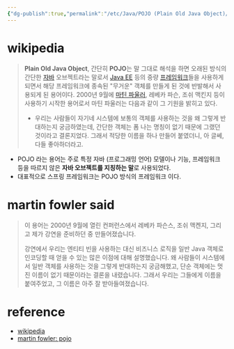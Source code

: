 ```yaml
---
{"dg-publish":true,"permalink":"/etc/Java/POJO (Plain Old Java Object)/","dgPassFrontmatter":true,"created":"","updated":""}
---
```



# wikipedia
> **Plain Old Java Object**, 간단히 **POJO**는 말 그대로 해석을 하면 오래된 방식의 간단한 [자바](https://ko.wikipedia.org/wiki/%EC%9E%90%EB%B0%94_(%ED%94%84%EB%A1%9C%EA%B7%B8%EB%9E%98%EB%B0%8D_%EC%96%B8%EC%96%B4) "자바 (프로그래밍 언어)") 오브젝트라는 말로서 [Java EE](https://ko.wikipedia.org/wiki/Java_EE "Java EE") 등의 중량 [프레임워크](https://ko.wikipedia.org/wiki/%ED%94%84%EB%A0%88%EC%9E%84%EC%9B%8C%ED%81%AC "프레임워크")들을 사용하게 되면서 해당 프레임워크에 종속된 "무거운" 객체를 만들게 된 것에 반발해서 사용되게 된 용어이다.
> 2000년 9월에 [마틴 파울러](https://ko.wikipedia.org/wiki/%EB%A7%88%ED%8B%B4_%ED%8C%8C%EC%9A%B8%EB%9F%AC "마틴 파울러"), 레베카 파슨, 조쉬 맥킨지 등이 사용하기 시작한 용어로서 마틴 파울러는 다음과 같이 그 기원을 밝히고 있다.
> - 우리는 사람들이 자기네 시스템에 보통의 객체를 사용하는 것을 왜 그렇게 반대하는지 궁금하였는데, 간단한 객체는 폼 나는 명칭이 없기 때문에 그랬던 것이라고 결론지었다. 그래서 적당한 이름을 하나 만들어 붙였더니, 아 글쎄, 다들 좋아하더라고.

- POJO 라는 용어는 주로 특정 자바 (프로그래밍 언어) 모델이나 기능, 프레임워크 등을 따르지 않은 **자바 오브젝트를 지칭하는 말**로 사용되었다.
- 대표적으로 스프링 프레임워크는 POJO 방식의 프레임워크 이다.

# martin fowler said
> 이 용어는 2000년 9월에 열린 컨퍼런스에서 레베카 파슨스, 조쉬 맥켄지, 그리고 제가 강연을 준비하던 중 만들어졌습니다.
> 
> 강연에서 우리는 엔티티 빈을 사용하는 대신 비즈니스 로직을 일반 Java 객체로 인코딩할 때 얻을 수 있는 많은 이점에 대해 설명했습니다. 왜 사람들이 시스템에서 일반 객체를 사용하는 것을 그렇게 반대하는지 궁금해했고, 단순 객체에는 멋진 이름이 없기 때문이라는 결론을 내렸습니다. 그래서 우리는 그들에게 이름을 붙여주었고, 그 이름은 아주 잘 받아들여졌습니다.

# reference
- [wikipedia](https://ko.wikipedia.org/wiki/Plain_Old_Java_Object)
- [martin fowler: pojo](https://martinfowler.com/bliki/POJO.html)